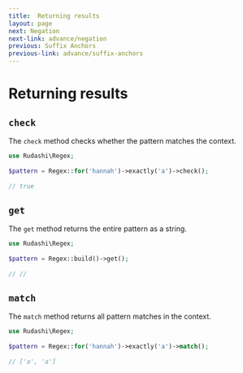 ```yaml
---
title:  Returning results
layout: page
next: Negation
next-link: advance/negation
previous: Suffix Anchors
previous-link: advance/suffix-anchors
---
```


# Returning results

## `check`

The `check` method checks whether the pattern matches the context.

```php
use Rudashi\Regex;
 
$pattern = Regex::for('hannah')->exactly('a')->check();
 
// true
```

## `get`

The `get` method returns the entire pattern as a string.

```php
use Rudashi\Regex;
 
$pattern = Regex::build()->get();
 
// //
```

## `match`

The `match` method returns all pattern matches in the context.

```php
use Rudashi\Regex;
 
$pattern = Regex::for('hannah')->exactly('a')->match();
 
// ['a', 'a']
```
